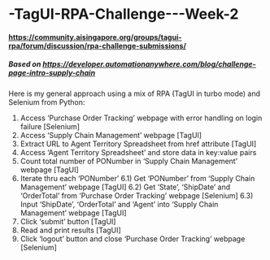# -TagUI-RPA-Challenge---Week-2
#### https://community.aisingapore.org/groups/tagui-rpa/forum/discussion/rpa-challenge-submissions/
##### Based on https://developer.automationanywhere.com/blog/challenge-page-intro-supply-chain

Here is my general approach using a mix of RPA (TagUI in turbo mode) and Selenium from Python:

1) Access ‘Purchase Order Tracking’ webpage with error handling on login failure [Selenium]
2) Access ‘Supply Chain Management’ webpage [TagUI]
3) Extract URL to Agent Territory Spreadsheet from href attribute [TagUI]
4) Access ‘Agent Territory Spreadsheet’ and store data in key:value pairs
5) Count total number of PONumber in ‘Supply Chain Management’ webpage [TagUI]
6) Iterate thru each ‘PONumber’
    6.1) Get ‘PONumber’ from ‘Supply Chain Management’ webpage [TagUI]
    6.2) Get ‘State’, ‘ShipDate’ and ‘OrderTotal’ from ‘Purchase Order Tracking’ webpage [Selenium]
    6.3) Input ‘ShipDate’, ‘OrderTotal’ and ‘Agent’ into ‘Supply Chain Management’ webpage [TagUI]
7) Click ‘submit’ button [TagUI]
8) Read and print results [TagUI]
9) Click ‘logout’ button and close ‘Purchase Order Tracking’ webpage [Selenium]
